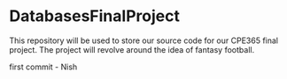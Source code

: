# DatabasesFinalProject
This repository will be used to store our source code for our CPE365 final project. The project will revolve around the idea of fantasy football.

first commit - Nish
